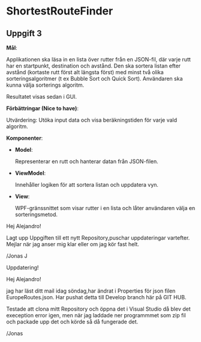 # ShortestRouteFinder

## Uppgift 3

**Mål**: 

Applikationen ska läsa in en lista över rutter från en JSON-fil, där varje rutt har en startpunkt, destination och avstånd. 
Den ska sortera listan efter avstånd (kortaste rutt först alt längsta först) med minst två olika sorteringsalgoritmer (t ex Bubble Sort och Quick Sort). 
Användaren ska kunna välja sorterings algoritm.

Resultatet visas sedan i GUI.

**Förbättringar (Nice to have)**:

Utvärdering: Utöka input data och visa beräkningstiden för varje vald algoritm.


**Komponenter**:

- **Model**: 

  Representerar en rutt och hanterar datan från JSON-filen.
  
- **ViewModel**: 

  Innehåller logiken för att sortera listan och uppdatera vyn.
  
- **View**: 

  WPF-gränssnittet som visar rutter i en lista och låter användaren välja en sorteringsmetod.


Hej Alejandro!
  
  Lagt upp Uppgiften till ett nytt Repository,puschar uppdateringar vartefter. Mejlar när jag anser mig klar eller om jag kör fast helt.

  /Jonas J

  Uppdatering!

  Hej Alejandro! 
  
  jag har läst ditt mail idag söndag,har ändrat i Properties för json filen EuropeRoutes.json. Har pushat detta till Develop branch här på GIT HUB.

  Testade att clona mitt Repository och öppna det i Visual Studio då blev det exeception error igen, men när jag laddade ner programmmet som zip fil och packade upp det och körde så då fungerade det.

  /Jonas
  
